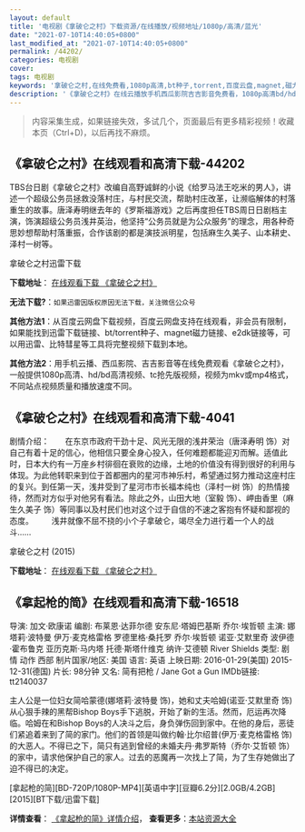 ```yaml
---
layout: default
title: '电视剧《拿破仑之村》下载资源/在线播放/视频地址/1080p/高清/蓝光'
date: "2021-07-10T14:40:05+0800"
last_modified_at: "2021-07-10T14:40:05+0800"
permalink: /44202/
categories: 电视剧
cover:
tags: 电视剧
keywords: '拿破仑之村,在线免费看,1080p高清,bt种子,torrent,百度云盘,magnet,磁力链,迅雷下载资源'
description: '《拿破仑之村》在线云播放手机西瓜影院吉吉影音免费看，1080p高清bd/hd未删减完整版和tc抢先枪版，mkv/mp4格式，附带bt/torrent种子、magnet/磁力链、百度云盘、网盘资源迅雷下载链接'
---
```


>内容采集生成，如果链接失效，多试几个，页面最后有更多精彩视频！收藏本页（Ctrl+D)，以后再找不麻烦。


## 《拿破仑之村》在线观看和高清下载-44202

TBS台日剧《拿破仑之村》改编自高野诚鲜的小说《给罗马法王吃米的男人》，讲述一个超级公务员拯救没落村庄，与村民交流，帮助村庄改革，让濒临解体的村落重生的故事。唐泽寿明继去年的《罗斯福游戏》之后再度担任TBS周日日剧档主演，饰演超级公务员浅井英治，他坚持&ldquo;公务员就是为公众服务”的理念，用各种奇思妙想帮助村落重振，合作该剧的都是演技派明星，包括麻生久美子、山本耕史、泽村一树等。<!---剧情end--->


拿破仑之村迅雷下载

**下载地址**： [在线观看下载 《拿破仑之村》](https://www.993dy.com//vod-detail-id-7758.html) 


**无法下载?**：`如果迅雷因版权原因无法下载，关注微信公众号 `

**其他方法1**：从百度云网盘下载视频，百度云网盘支持在线观看，非会员有限制，如果能找到迅雷下载链接、bt/torrent种子、magnet磁力链接、e2dk链接等，可以用迅雷、比特彗星等工具将完整视频下载到本地。

**其他方法2**：用手机云播、西瓜影院、吉吉影音等在线免费观看《拿破仑之村》，一般提供1080p高清、hd/bd高清视频、tc抢先版视频，视频为mkv或mp4格式，不同站点视频质量和播放速度不同。


## 《拿破仑之村》在线观看和高清下载-4041

剧情介绍：　　在东京市政府干劲十足、风光无限的浅井荣治（唐泽寿明 饰）对自己有着十足的信心，他相信只要全身心投入，任何难题都能迎刃而解。适值此时，日本大约有一万座乡村徘徊在衰败的边缘，土地的价值没有得到很好的利用与体现。为此他转职来到位于首都圈内的星河市神乐村，希望通过努力推动这座村庄的复兴。到任第一天，浅井受到了星河市市长福本纯也（泽村一树 饰）的热情接待，然而对方似乎对他另有看法。除此之外，山田大地（室毅 饰）、岬由香里（麻生久美子 饰）等同事以及村民们也对这个过于自信的不速之客抱有怀疑和鄙视的态度。 　　浅井就像不屈不挠的小个子拿破仑，竭尽全力进行着一个人的战斗……


拿破仑之村 (2015)

**下载地址**： [在线观看下载 《拿破仑之村》](https://www.btbtdy.me/btdy/dy9202.html) 


## 《拿起枪的简》在线观看和高清下载-16518

导演: 加文·欧康诺 编剧: 布莱恩·达菲尔德 安东尼·塔姆巴基斯 乔尔·埃哲顿 主演: 娜塔莉·波特曼 伊万·麦克格雷格 罗德里格·桑托罗 乔尔·埃哲顿 诺亚·艾默里奇 波伊德·霍布鲁克 亚历克斯·马内塔 托德·斯塔什维克 纳许·艾德顿 River Shields 类型: 剧情 动作 西部 制片国家/地区: 美国 语言: 英语 上映日期: 2016-01-29(美国) 2015-12-31(德国) 片长: 98分钟 又名: 简有把枪 / Jane Got a Gun IMDb链接: tt2140037

主人公是一位妇女简哈蒙德(娜塔莉·波特曼 饰)，她和丈夫哈姆(诺亚·艾默里奇 饰)从心狠手辣的黑帮Bishop Boys手下逃脱，开始了新的生活。然而，厄运再次降临。哈姆在和Bishop Boys的人决斗之后，身负弹伤回到家中。在他的身后，恶徒们紧追着来到了简的家门。他们的首领是叫做约翰·比尔绍普(伊万·麦克格雷格 饰)的大恶人。不得已之下，简只有逃到曾经的未婚夫丹·弗罗斯特（乔尔·艾哲顿 饰）的家中，请求他保护自己的家人。过去的恶魔再一次找上了简，为了生存她做出了迫不得已的决定。


[拿起枪的简][BD-720P/1080P-MP4][英语中字][豆瓣6.2分][2.0GB/4.2GB][2015][BT下载/迅雷下载]

**详情查看**： [《拿起枪的简》详情介绍](/movie/16518/)， **查看更多**：[本站资源大全](/movie/t/all/)

